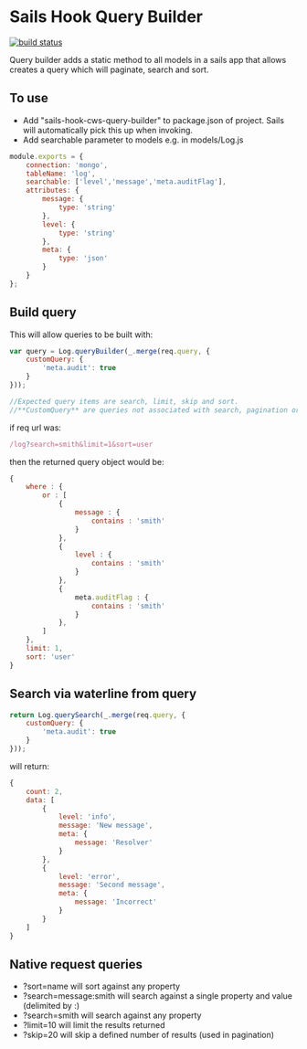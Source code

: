 # Sails Hook Query Builder

[![build status](https://travis-ci.org/caljrimmer/sails-hook-query-builder.svg?branch=master&style=flat-square)](https://travis-ci.org/caljrimmer/sails-hook-query-builder)


Query builder adds a static method to all models in a sails app that allows creates a query which will paginate, search and sort.

## To use 

- Add "sails-hook-cws-query-builder" to package.json of project. Sails will automatically pick this up when invoking.
- Add searchable parameter to models e.g. in models/Log.js

```javascript
module.exports = {
    connection: 'mongo',
    tableName: 'log',
    searchable: ['level','message','meta.auditFlag'],
    attributes: {
        message: {
            type: 'string'
        },
        level: {
            type: 'string'
        },
        meta: {
            type: 'json'
        }
    }
};
```
  
## Build query

This will allow queries to be built with:

```javascript
var query = Log.queryBuilder(_.merge(req.query, {
    customQuery: {
        'meta.audit': true
    }
})); 

//Expected query items are search, limit, skip and sort.
//**CustomQuery** are queries not associated with search, pagination or sort
```

if req url was:

```javascript
/log?search=smith&limit=1&sort=user
```

then the returned query object would be:

```javascript
{
    where : {
        or : [
            {
                message : {
                    contains : 'smith'
                }
            },
            {
                level : {
                    contains : 'smith'
                }
            },
            {
                meta.auditFlag : {
                    contains : 'smith'
                }
            },
        ]
    },
    limit: 1,
    sort: 'user'
}
``` 

## Search via waterline from query 
     

```javascript
return Log.querySearch(_.merge(req.query, {
    customQuery: {
        'meta.audit': true
    }
})); 
```

will return:

```javascript
{
    count: 2,
    data: [
        {
            level: 'info',
            message: 'New message',
            meta: {
                message: 'Resolver'
            }
        },
        {
            level: 'error',
            message: 'Second message',
            meta: {
                message: 'Incorrect'
            }
        }
    ]
}
```

## Native request queries

- ?sort=name will sort against any property
- ?search=message:smith will search against a single property and value (delimited by :)
- ?search=smith will search against any property
- ?limit=10 will limit the results returned
- ?skip=20 will skip a defined number of results (used in pagination)